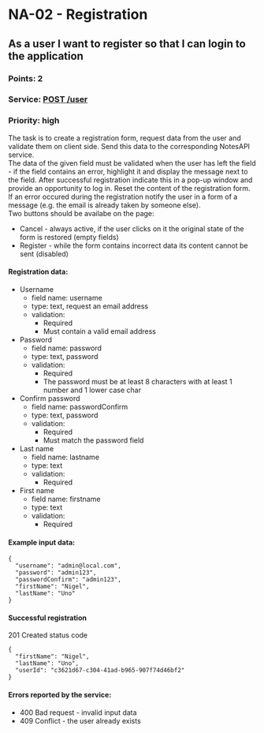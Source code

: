 # NA-02 - Registration

## As a user I want to register so that I can login to the application

### Points: 2
### Service: [POST /user](http://localhost:5000/api-doc#/Users/AuthController_register)
### Priority: high

The task is to create a registration form, request data from the user and validate them on client side. Send this data to the corresponding NotesAPI service.  
The data of the given field must be validated when the user has left the field - if the field contains an error, highlight it and display the message next to the field.
After successful registration indicate this in a pop-up window and provide an opportunity to log in. Reset the content of the registration form.  
If an error occured during the registration notify the user in a form of a message (e.g. the email is already taken by someone else).  
Two buttons should be availabe on the page:
- Cancel - always active, if the user clicks on it the original state of the form is restored (empty fields)
- Register - while the form contains incorrect data its content cannot be sent (disabled)

#### Registration data:
- Username
  - field name: username
  - type: text, request an email address
  - validation:
    - Required
    - Must contain a valid email address
- Password
  - field name: password
  - type: text, password
  - validation:
    - Required
    - The password must be at least 8 characters with at least 1 number and 1 lower case char
- Confirm password
  - field name: passwordConfirm
  - type: text, password
  - validation:
    - Required
    - Must match the password field
- Last name
  - field name: lastname
  - type: text
  - validation:
    - Required
- First name
  - field name: firstname
  - type: text
  - validation:
    - Required

#### Example input data:
```
{
  "username": "admin@local.com",
  "password": "admin123",
  "passwordConfirm": "admin123",
  "firstName": "Nigel",
  "lastName": "Uno"
}
```

#### Successful registration
201 Created status code
```
{
  "firstName": "Nigel",
  "lastName": "Uno",
  "userId": "c3621d67-c304-41ad-b965-907f74d46bf2"
}
```

#### Errors reported by the service:
- 400 Bad request - invalid input data
- 409 Conflict - the user already exists